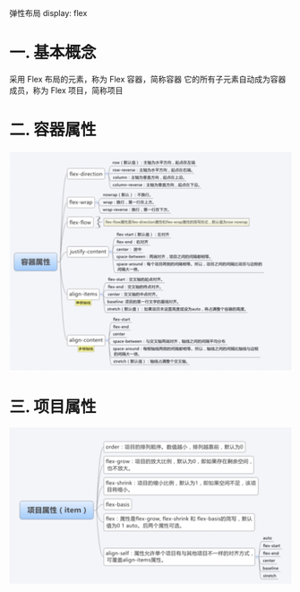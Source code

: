 弹性布局 display: flex

# 一. 基本概念
采用 Flex 布局的元素，称为 Flex 容器，简称容器
它的所有子元素自动成为容器成员，称为 Flex 项目，简称项目

# 二. 容器属性
![容器属性](https://github.com/summerhll/blog/blob/432e76cfa065705b458a0ea96ad012bf5eadef29/images/61FF0374-D2D5-4D05-9D2A-CF65E3A99D74.png)

# 三. 项目属性
![项目属性](https://github.com/summerhll/blog/blob/46f64d67717dfcd65157617037e66fc1405000f2/images/799BC01D-6700-4704-BFD7-1C94F009905E.png)
